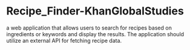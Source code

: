 # Recipe_Finder-KhanGlobalStudies
a web application that allows users to search for recipes based on ingredients or keywords and display the results. The application should utilize an external API for fetching recipe data.
